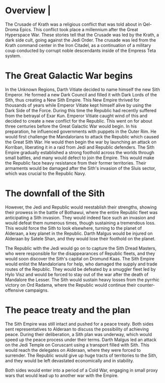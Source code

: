 # Overview |
The Crusade of Krath was a religious conflict that was told about in Qel-Droma Epics.
This conflict took place a millennium after the Great Hyperspace War.
These stories tell that the Crusade was led by the Krath, a dark side cult, going against the Jedi Order.
The crusade was led from the Krath command center in the Iron Citadel, as a continuation of a military coup conducted by corrupt noble descendants inside of the Empress Teta system.

# The Great Galactic War begins
In the Unknown Regions, Darth Vitiate decided to name himself the new Sith Emperor.
He formed a new Dark Council and filled it with Dark Lords of the Sith, thus creating a New Sith Empire.
This New Empire thrived for thousands of years while Emperor Vitiate kept himself alive by using the Dark Side of the Force.
During this time the Republic had recently suffered from the betrayal of Exar Kun.
Emperor Vitiate caught wind of this and decided to create a new conflict for the Republic.
This went on for about three centuries before the Great Galactic War would begin.
In his preparation, he influenced governments with puppets in the Outer Rim.
He would first challenge the Mandalorians to attack the Republic which caused the Great Sith War.
He would then begin the war by launching an attack on Korriban, liberating it in a raid from Jedi and Republic defenders.
The Sith Empire gradually established a strong foothold across the worlds through small battles, and many would defect to join the Empire.
This would make the Republic face heavy resistance from their former territories.
Their armaments would be damaged after the Sith's invasion of the Sluis sector, which was crucial to the Republic Navy.



# The downfall of the Sith
However, the Jedi and Republic would reestablish their strengths, showing their prowess in the battle of Bothawui, where the entire Republic fleet was anticipating a Sith invasion.
They would indeed face such an invasion and would defeat them numerous times, though sustaining a tremendous loss.
This would force the Sith to look elsewhere, turning to the planet of Alderaan, a key planet in the Republic.
Darth Malgus would be injured on Alderaan by Satele Shan, and they would lose their foothold on the planet.

The Republic with the Jedi would go on to capture the Sith Dread Masters, who were responsible for the disappearances of Republic fleets, and they would soon discover the Sith's capital on Dromund Kaas.
The Sith Empire would enlist the Mandalorians for help, who damaged the supply and trade routes of the Republic.
They would be defeated by a smuggler fleet led by Hylo Visz and would be forced to stay out of the war after the death of Mandalore the Lesser.
The Sith would sustain heavy losses from the pyrrhic victory on Ord Radama, where the Republic would continue their counter-offensive campaigns.



# The peace treaty and the plan
The Sith Empire was still intact and pushed for a peace treaty.
Both sides sent representatives to Alderaan to discuss the possibility of achieving peace.
During their deliberation, a Sith plan was underway, which would speed up the peace process under their terms.
Darth Malgus led an attack on the Jedi Temple on Coruscant using a transport filled with Sith.
This would reach the delegates on Alderaan, where they were forced to surrender.
The Republic would give up huge tracts of territories to the Sith, and they would be left devastated economically and in stability.

Both sides would enter into a period of a Cold War, engaging in small proxy wars that would lead up to another war with the Empire.